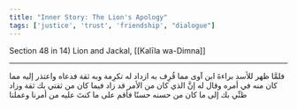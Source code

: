 ```yaml
---
title: "Inner Story: The Lion's Apology"
tags: ['justice', 'trust', 'friendship', "dialogue"]
---
```


 Section 48 in 14) Lion and Jackal, [[Kalīla wa-Dimna]]

---
فلمَّا ظهر للأسد براءةَ ابن آوى مما قُرِف به ازداد له تكرِمة وبه ثقة فدعاه واعتذر إليه مما كان منه في أمره وقال له إنَّ الذي كان من الأمر قد زاد فيما كان من ثقتي بك ثقة وزاد ظنِّي بك إلى ما كان من حسنه حسنًا فأقم على ما كنتَ عليه من أمرنا وعملنا
